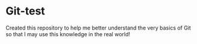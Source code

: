# Git-test

Created this repository to help me better understand the very basics of Git so that I may use this knowledge in the real world!
